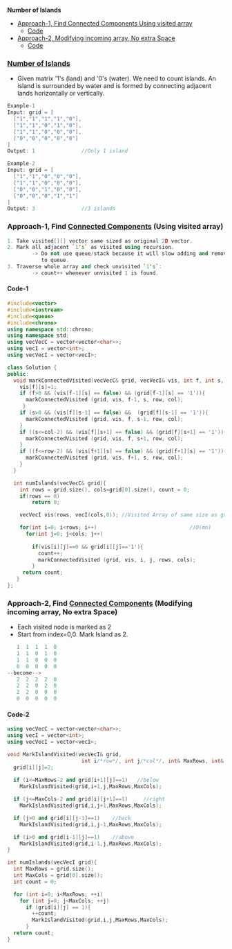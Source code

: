 **Number of Islands**
- [Approach-1, Find Connected Components Using visited array](#a1)
  - [Code](#c1)
- [Approach-2, Modifying incoming array, No extra Space](#a2)
  - [Code](#c2)

### [Number of Islands](https://leetcode.com/problems/number-of-islands/)
- Given matrix '1's (land) and '0's (water). We need to count islands. An island is surrounded by water and is formed by connecting adjacent lands horizontally or vertically.
```cpp
Example-1
Input: grid = [
  ["1","1","1","1","0"],
  ["1","1","0","1","0"],
  ["1","1","0","0","0"],
  ["0","0","0","0","0"]
]
Output: 1               //Only 1 island

Example-2
Input: grid = [       
  ["1","1","0","0","0"],
  ["1","1","0","0","0"],
  ["0","0","1","0","0"],
  ["0","0","0","1","1"]
]
Output: 3               //3 islands
```

<a name=a1></a>
### Approach-1, Find [Connected Components](/DS_Questions/Data_Structures/Graphs#t) (Using visited array)
```cpp
1. Take visited[][] vector same sized as original 2D vector.
2. Mark all adjacent `1's` as visited using recursion.
        -> Do not use queue/stack because it will slow adding and removing elements
           to queue.
3. Traverse whole array and check unvisited `1's`:
        -> count++ whenever unvisited 1 is found.
```
<a name=c1></a>
#### Code-1
```cpp
#include<vector>
#include<iostream>
#include<queue>
#include<chrono>
using namespace std::chrono;
using namespace std;
using vecVecC = vector<vector<char>>;
using vecI = vector<int>;
using vecVecI = vector<vecI>;

class Solution {
public:
  void markConnectedVisited(vecVecC& grid, vecVecI& vis, int f, int s, int row, int col){
    vis[f][s]=1;
    if (f>0 && (vis[f-1][s] == false) && (grid[f-1][s] == '1')){        //Above Element
      markConnectedVisited (grid, vis, f-1, s, row, col);
     }
    if (s>0 && (vis[f][s-1] == false) &&  (grid[f][s-1] == '1')){       //Left Element
      markConnectedVisited (grid, vis, f, s-1, row, col);
    }
    if ((s<=col-2) && (vis[f][s+1] == false) && (grid[f][s+1] == '1')){ //Right Element
      markConnectedVisited (grid, vis, f, s+1, row, col);
    }
    if ((f<=row-2) && (vis[f+1][s] == false) && (grid[f+1][s] == '1')){ //Below element
      markConnectedVisited (grid, vis, f+1, s, row, col);
    }
  }

  int numIslands(vecVecC& grid){
    int rows = grid.size(), cols=grid[0].size(), count = 0;
    if(rows == 0)
        return 0;

    vecVecI vis(rows, vecI(cols,0)); //Visited Array of same size as grid, init to 0

    for(int i=0; i<rows; i++)                              //O(mn)
      for(int j=0; j<cols; j++)
                        
        if(vis[i][j]==0 && grid[i][j]=='1'){
          count++;
          markConnectedVisited (grid, vis, i, j, rows, cols);
        }
     return count;
   }
};
```

<a name=a2></a>
### Approach-2, Find [Connected Components](/DS_Questions/Data_Structures/Graphs#t) (Modifying incoming array, No extra Space)
- Each visited node is marked as 2
- Start from index=0,0. Mark Island as 2.
```c++
   1  1  1  1  0
   1  1  0  1  0
   1  1  0  0  0
   0  0  0  0  0
--become-->   
   2  2  2  2  0
   2  2  0  2  0
   2  2  0  0  0
   0  0  0  0  0
```
<a name=c2></a>
#### Code-2
```cpp
using vecVecC = vector<vector<char>>;
using vecI = vector<int>;
using vecVecI = vector<vecI>;

void MarkIslandVisited(vecVecI& grid,
                        int i/*row*/, int j/*col*/, int& MaxRows, int& MaxCols){
  grid[i][j]=2;
  
  if (i<=MaxRows-2 and grid[i+1][j]==1)   //below
    MarkIslandVisited(grid,i+1,j,MaxRows,MaxCols);

  if (j<=MaxCols-2 and grid[i][j+1]==1)     //right
    MarkIslandVisited(grid,i,j+1,MaxRows,MaxCols);

  if (j>0 and grid[i][j-1]==1)    //back
    MarkIslandVisited(grid,i,j-1,MaxRows,MaxCols);

  if (i>0 and grid[i-1][j]==1)    //above
    MarkIslandVisited(grid,i-1,j,MaxRows,MaxCols);
}

int numIslands(vecVecI grid){
  int MaxRows = grid.size();
  int MaxCols = grid[0].size();
  int count = 0;

  for (int i=0; i<MaxRows; ++i)
    for (int j=0; j<MaxCols; ++j)
      if (grid[i][j] == 1){
        ++count;
        MarkIslandVisited(grid,i,j,MaxRows,MaxCols);
      }
  return count;
}
```
